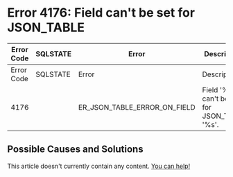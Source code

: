 
# Error 4176: Field can't be set for JSON_TABLE


| Error Code | SQLSTATE | Error | Description |
| --- | --- | --- | --- |
| Error Code | SQLSTATE | Error | Description |
| 4176 |  | ER_JSON_TABLE_ERROR_ON_FIELD | Field '%s' can't be set for JSON_TABLE '%s'. |




## Possible Causes and Solutions


This article doesn't currently contain any content. [You can help!](/en/writing-and-editing-knowledge-base-articles/)


